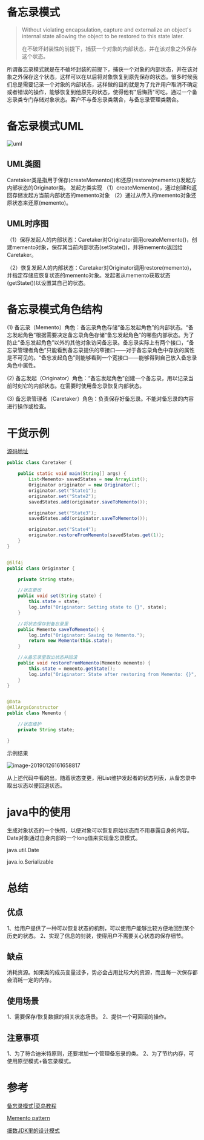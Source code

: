# 备忘录模式

>Without violating encapsulation, capture and externalize an object's internal state allowing the object to be restored to this state later.
>
>在不破坏封装性的前提下，捕获一个对象的内部状态，并在该对象之外保存这个状态。


所谓备忘录模式就是在不破坏封装的前提下，捕获一个对象的内部状态，并在该对象之外保存这个状态，这样可以在以后将对象恢复到原先保存的状态。很多时候我们总是需要记录一个对象的内部状态，这样做的目的就是为了允许用户取消不确定或者错误的操作，能够恢复到他原先的状态，使得他有"后悔药"可吃。通过一个备忘录类专门存储对象状态。客户不与备忘录类耦合，与备忘录管理类耦合。



# 备忘录模式UML

![uml](https://ws2.sinaimg.cn/large/006tNc79gy1fzjzi674u6j30iw06omxu.jpg)

## UML类图

Caretaker类是指用于保存(createMemento())和还原(restore(memento))发起方内部状态的Originator类。
发起方类实现
（1）createMemento()，通过创建和返回存储发起方当前内部状态的memento对象
（2）通过从传入的memento对象还原状态来还原(memento)。


## UML时序图

（1）保存发起人的内部状态：Caretaker对Originator调用createMemento()，创建memento对象，保存其当前内部状态(setState())，并将memento返回给Caretaker。

（2）恢复发起人的内部状态：Caretaker对Originator调用restore(memento)，并指定存储应恢复状态的memento对象。发起者从memento获取状态(getState())以设置其自己的状态。



# 备忘录模式角色结构

(1) 备忘录（Memento）角色：备忘录角色存储“备忘发起角色”的内部状态。“备忘发起角色”根据需要决定备忘录角色存储“备忘发起角色”的哪些内部状态。为了防止“备忘发起角色”以外的其他对象访问备忘录。备忘录实际上有两个接口，“备忘录管理者角色”只能看到备忘录提供的窄接口——对于备忘录角色中存放的属性是不可见的。“备忘发起角色”则能够看到一个宽接口——能够得到自己放入备忘录角色中属性。

(2) 备忘发起（Originator）角色：“备忘发起角色”创建一个备忘录，用以记录当前时刻它的内部状态。在需要时使用备忘录恢复内部状态。

(3) 备忘录管理者（Caretaker）角色：负责保存好备忘录。不能对备忘录的内容进行操作或检查。



# 干货示例

[源码地址](https://github.com/DamonChow/design_pattern/tree/master/memento)



```java
public class Caretaker {

​    public static void main(String[] args) {
​        List<Memento> savedStates = new ArrayList();
​        Originator originator = new Originator();
​        originator.set("State1");
​        originator.set("State2");
​        savedStates.add(originator.saveToMemento());

​        originator.set("State3");
​        savedStates.add(originator.saveToMemento());

​        originator.set("State4");
​        originator.restoreFromMemento(savedStates.get(1));
​    }
}


@Slf4j
public class Originator {

​    private String state;

​    //状态更改
​    public void set(String state) {
​        this.state = state;
​        log.info("Originator: Setting state to {}", state);
​    }

​    //将状态保存到备忘录里
​    public Memento saveToMemento() {
​        log.info("Originator: Saving to Memento.");
​        return new Memento(this.state);
​    }

​    //从备忘录里取出状态并回滚
​    public void restoreFromMemento(Memento memento) {
​        this.state = memento.getState();
​        log.info("Originator: State after restoring from Memento: {}", state);
​    }
}


@Data
@AllArgsConstructor
public class Memento {

​    //状态维护
​    private String state;

}

```



示例结果

![image-20190126161658817](https://ws1.sinaimg.cn/large/006tNc79gy1fzk24eet38j3258090gof.jpg)

从上述代码中看的出，随着状态变更，用List维护发起者的状态列表，从备忘录中取出状态以便回退状态。





# java中的使用

生成对象状态的一个快照，以便对象可以恢复原始状态而不用暴露自身的内容。Date对象通过自身内部的一个long值来实现备忘录模式。

java.util.Date

java.io.Serializable



# 总结

## **优点**

 1、给用户提供了一种可以恢复状态的机制，可以使用户能够比较方便地回到某个历史的状态。 2、实现了信息的封装，使得用户不需要关心状态的保存细节。

## **缺点**

消耗资源。如果类的成员变量过多，势必会占用比较大的资源，而且每一次保存都会消耗一定的内存。

## **使用场景** 

1、需要保存/恢复数据的相关状态场景。 2、提供一个可回滚的操作。

## **注意事项** 

1、为了符合迪米特原则，还要增加一个管理备忘录的类。 2、为了节约内存，可使用原型模式+备忘录模式。



# 参考

[备忘录模式|菜鸟教程](http://www.runoob.com/design-pattern/memento-pattern.html)

[Memento pattern](https://en.wikipedia.org/wiki/Memento_pattern)

[细数JDK里的设计模式](https://www.cnblogs.com/tinyking/p/5938547.html)